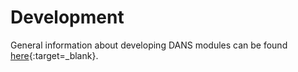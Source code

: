Development
===========

General information about developing DANS modules can be found [here](https://dans-knaw.github.io/dans-datastation-architecture/dev/){:target=_blank}.

